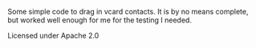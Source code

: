 Some simple code to drag in vcard contacts. It is by no means complete, but worked well enough for me for the testing I needed.

Licensed under Apache 2.0
